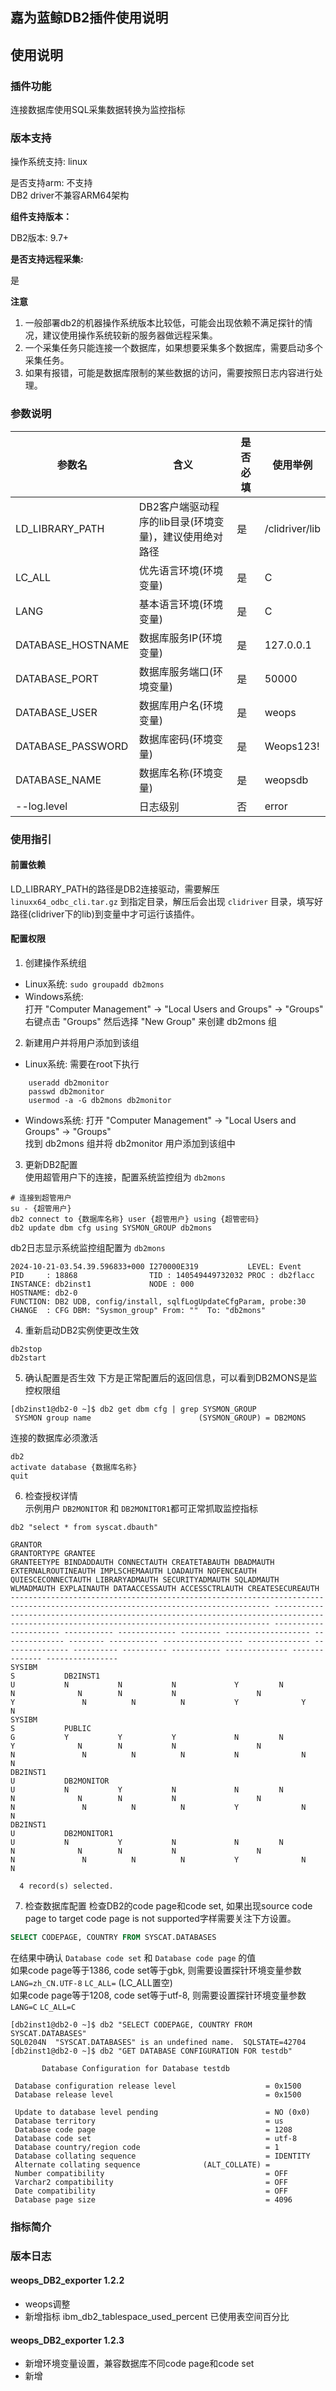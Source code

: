 ## 嘉为蓝鲸DB2插件使用说明

## 使用说明

### 插件功能
连接数据库使用SQL采集数据转换为监控指标

### 版本支持

操作系统支持: linux
 
是否支持arm: 不支持  
DB2 driver不兼容ARM64架构  

**组件支持版本：**

DB2版本: 9.7+

**是否支持远程采集:**

是

**注意**  
1. 一般部署db2的机器操作系统版本比较低，可能会出现依赖不满足探针的情况，建议使用操作系统较新的服务器做远程采集。
2. 一个采集任务只能连接一个数据库，如果想要采集多个数据库，需要启动多个采集任务。
3. 如果有报错，可能是数据库限制的某些数据的访问，需要按照日志内容进行处理。

### 参数说明


| **参数名**           | **含义**                          | **是否必填** | **使用举例**       |
|-------------------|---------------------------------|----------|----------------|
| LD_LIBRARY_PATH   | DB2客户端驱动程序的lib目录(环境变量)，建议使用绝对路径 | 是        | /clidriver/lib |
| LC_ALL            | 优先语言环境(环境变量)                    | 是        | C              |
| LANG              | 基本语言环境(环境变量)                    | 是        | C              |
| DATABASE_HOSTNAME | 数据库服务IP(环境变量)                   | 是        | 127.0.0.1      |
| DATABASE_PORT     | 数据库服务端口(环境变量)                   | 是        | 50000          |
| DATABASE_USER     | 数据库用户名(环境变量)                    | 是        | weops          |
| DATABASE_PASSWORD | 数据库密码(环境变量)                     | 是        | Weops123!      |
| DATABASE_NAME     | 数据库名称(环境变量)                     | 是        | weopsdb        |
| --log.level       | 日志级别                            | 否        | error          |


### 使用指引
#### 前置依赖  
LD_LIBRARY_PATH的路径是DB2连接驱动，需要解压 `linuxx64_odbc_cli.tar.gz` 到指定目录，解压后会出现 `clidriver` 目录，填写好路径(clidriver下的lib)到变量中才可运行该插件。    

#### 配置权限  
1. 创建操作系统组  
- Linux系统: `sudo groupadd db2mons`  
- Windows系统:  
    打开 "Computer Management" -> "Local Users and Groups" -> "Groups"  
    右键点击 "Groups" 然后选择 "New Group" 来创建 db2mons 组  

2. 新建用户并将用户添加到该组 
- Linux系统: 
需要在root下执行  
```shell
    useradd db2monitor
    passwd db2monitor  
    usermod -a -G db2mons db2monitor 
``` 

- Windows系统:
    打开 "Computer Management" -> "Local Users and Groups" -> "Groups"  
    找到 db2mons 组并将 db2monitor 用户添加到该组中  


3. 更新DB2配置   
使用超管用户下的连接，配置系统监控组为 `db2mons`  
```shell
# 连接到超管用户
su - {超管用户}
db2 connect to {数据库名称} user {超管用户} using {超管密码}
db2 update dbm cfg using SYSMON_GROUP db2mons
```


db2日志显示系统监控组配置为 `db2mons`  
```
2024-10-21-03.54.39.596833+000 I270000E319           LEVEL: Event
PID     : 18868                TID : 140549449732032 PROC : db2flacc
INSTANCE: db2inst1             NODE : 000
HOSTNAME: db2-0
FUNCTION: DB2 UDB, config/install, sqlfLogUpdateCfgParam, probe:30
CHANGE  : CFG DBM: "Sysmon_group" From: ""  To: "db2mons" 
```

4. 重新启动DB2实例使更改生效
```shell
db2stop
db2start
```

5. 确认配置是否生效
下方是正常配置后的返回信息，可以看到DB2MONS是监控权限组
```shell
[db2inst1@db2-0 ~]$ db2 get dbm cfg | grep SYSMON_GROUP
 SYSMON group name                        (SYSMON_GROUP) = DB2MONS 
```


连接的数据库必须激活
```shell
db2
activate database {数据库名称}
quit
```

6. 检查授权详情  
示例用户 `DB2MONITOR` 和 `DB2MONITOR1`都可正常抓取监控指标  
```shell
db2 "select * from syscat.dbauth"

GRANTOR                                                                                                                          GRANTORTYPE GRANTEE                                                                                                                          GRANTEETYPE BINDADDAUTH CONNECTAUTH CREATETABAUTH DBADMAUTH EXTERNALROUTINEAUTH IMPLSCHEMAAUTH LOADAUTH NOFENCEAUTH QUIESCECONNECTAUTH LIBRARYADMAUTH SECURITYADMAUTH SQLADMAUTH WLMADMAUTH EXPLAINAUTH DATAACCESSAUTH ACCESSCTRLAUTH CREATESECUREAUTH
-------------------------------------------------------------------------------------------------------------------------------- ----------- -------------------------------------------------------------------------------------------------------------------------------- ----------- ----------- ----------- ------------- --------- ------------------- -------------- -------- ----------- ------------------ -------------- --------------- ---------- ---------- ----------- -------------- -------------- ----------------
SYSIBM                                                                                                                           S           DB2INST1                                                                                                                         U           N           N           N             Y         N                   N              N        N           N                  N              Y               N          N          N           Y              Y              N               
SYSIBM                                                                                                                           S           PUBLIC                                                                                                                           G           Y           Y           Y             N         N                   Y              N        N           N                  N              N               N          N          N           N              N              N               
DB2INST1                                                                                                                         U           DB2MONITOR                                                                                                                       U           N           Y           N             N         N                   N              N        N           N                  N              N               N          N          N           Y              N              N               
DB2INST1                                                                                                                         U           DB2MONITOR1                                                                                                                      U           N           Y           N             N         N                   N              N        N           N                  N              N               N          N          N           Y              N              N               

  4 record(s) selected.
```

7. 检查数据库配置
检查DB2的code page和code set, 如果出现source code page to target code page is not supported字样需要关注下方设置。  
```sql
SELECT CODEPAGE, COUNTRY FROM SYSCAT.DATABASES
```

在结果中确认 `Database code set` 和 `Database code page` 的值  
如果code page等于1386, code set等于gbk, 则需要设置探针环境变量参数 `LANG=zh_CN.UTF-8` `LC_ALL=`  (LC_ALL置空)    
如果code page等于1208, code set等于utf-8, 则需要设置探针环境变量参数 `LANG=C` `LC_ALL=C`   

```
[db2inst1@db2-0 ~]$ db2 "SELECT CODEPAGE, COUNTRY FROM SYSCAT.DATABASES"
SQL0204N  "SYSCAT.DATABASES" is an undefined name.  SQLSTATE=42704
[db2inst1@db2-0 ~]$ db2 "GET DATABASE CONFIGURATION FOR testdb"

       Database Configuration for Database testdb

 Database configuration release level                    = 0x1500
 Database release level                                  = 0x1500

 Update to database level pending                        = NO (0x0)
 Database territory                                      = us
 Database code page                                      = 1208     
 Database code set                                       = utf-8
 Database country/region code                            = 1
 Database collating sequence                             = IDENTITY
 Alternate collating sequence              (ALT_COLLATE) = 
 Number compatibility                                    = OFF
 Varchar2 compatibility                                  = OFF
 Date compatibility                                      = OFF
 Database page size                                      = 4096
```

### 指标简介


### 版本日志

#### weops_DB2_exporter 1.2.2

- weops调整
- 新增指标 ibm_db2_tablespace_used_percent 已使用表空间百分比

#### weops_DB2_exporter 1.2.3

- 新增环境变量设置，兼容数据库不同code page和code set
- 新增